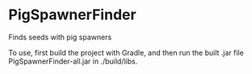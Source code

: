 # PigSpawnerFinder
Finds seeds with pig spawners

To use, first build the project with Gradle, and then run the built .jar file PigSpawnerFinder-all.jar in ./build/libs.
